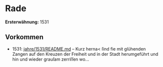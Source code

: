 # Rade

**Ersterwähnung:** 1531

## Vorkommen
- 1531: [jahre/1531/README.md](../jahre/1531/README.md) – Kurz herna< ſind
fie mit glühenden Zangen auf den Kreuzen der Freiheit
und in der Stadt herumgeführt und hin und wieder
grauſam zerriſſen wo...
